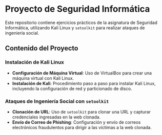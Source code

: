 # Proyecto de Seguridad Informática

Este repositorio contiene ejercicios prácticos de la asignatura de Seguridad Informática, utilizando Kali Linux y `setoolkit` para realizar ataques de ingeniería social.

## Contenido del Proyecto

### Instalación de Kali Linux

- **Configuración de Máquina Virtual**: Uso de VirtualBox para crear una máquina virtual con Kali Linux.
- **Instalación de Kali**: Procedimiento paso a paso para instalar Kali Linux, incluyendo la configuración de red y particionado de disco.

### Ataques de Ingeniería Social con `setoolkit`

- **Clonación de URL**: Uso de `setoolkit` para clonar una URL y capturar credenciales ingresadas en la web clonada.
- **Envío de Correo de Phishing**: Configuración y envío de correos electrónicos fraudulentos para dirigir a las víctimas a la web clonada.

